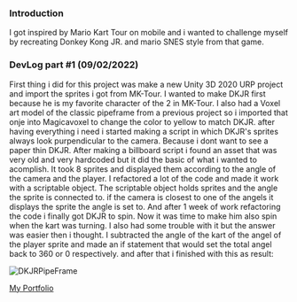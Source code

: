 ### Introduction
I got inspired by Mario Kart Tour on mobile and i wanted to challenge myself by recreating Donkey Kong JR. and mario SNES style from that game. 

### DevLog part \#1 (09/02/2022)
<!-- what do i want? how did i get there? final result (gif/image)-->

First thing i did for this project was make a new Unity 3D 2020 URP project and import the sprites i got from MK-Tour. I wanted to make DKJR first because he is my favorite character of the 2 in MK-Tour. I also had a Voxel art model of the classic pipeframe from a previous project so i imported that onje into Magicavoxel to change the color to yellow to match DKJR. 
after having everything i need i started making a script in which DKJR's sprites always look purpendicular to the camera. Because i dont want to see a paper thin DKJR.
After making a billboard script i found an asset that was very old and very hardcoded but it did the basic of what i wanted to acomplish. It took 8 sprites and displayed them according to the angle of the camera and the player. I refactored a lot of the code and made it work with a scriptable object. The scriptable object holds sprites and the angle the sprite is connected to. if the camera is closest to one of the angels it displays the sprite the angle is set to. And after 1 week of work refactoring the code i finally got DKJR to spin. Now it was time to make him also spin when the kart was turning. I also had some trouble with it but the answer was easier then i thought. I subtracted the angle of the kart of the angel of the player sprite and made an if statement that would set the total angel back to 360 or 0 respectively. and after that i finished with this as result:

![DKJRPipeFrame](https://user-images.githubusercontent.com/55579218/153087294-77ba1aaa-e8c1-454f-8c47-82de902af81c.gif)

<!-- add this project to portfolio*-->
[My Portfolio](https://bobbymakesgames.com/)


